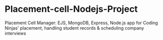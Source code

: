 # Placement-cell-Nodejs-Project
Placement Cell Manager: EJS, MongoDB, Express, Node.js app for Coding Ninjas' placement, handling student records &amp; scheduling company interviews
